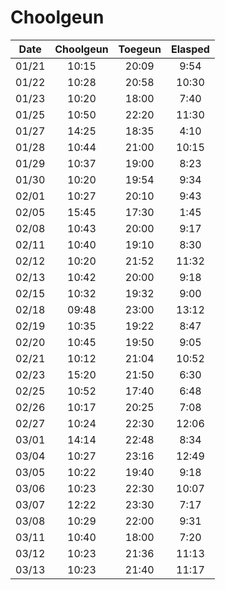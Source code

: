 # Choolgeun

|  Date  |Choolgeun| Toegeun | Elasped |
|:------:|:-------:|:-------:|:-------:|
|  01/21 |  10:15  |  20:09  |  9:54   |
|  01/22 |  10:28  |  20:58  |  10:30  |
|  01/23 |  10:20  |  18:00  |  7:40   |
|  01/25 |  10:50  |  22:20  |  11:30  |
|  01/27 |  14:25  |  18:35  |  4:10   |
|  01/28 |  10:44  |  21:00  |  10:15  |
|  01/29 |  10:37  |  19:00  |  8:23   |
|  01/30 |  10:20  |  19:54  |  9:34   |
|  02/01 |  10:27  |  20:10  |  9:43   |
|  02/05 |  15:45  |  17:30  |  1:45   |
|  02/08 |  10:43  |  20:00  |  9:17   |
|  02/11 |  10:40  |  19:10  |  8:30   |
|  02/12 |  10:20  |  21:52  |  11:32  |
|  02/13 |  10:42  |  20:00  |  9:18   |
|  02/15 |  10:32  |  19:32  |  9:00   |
|  02/18 |  09:48  |  23:00  |  13:12  |
|  02/19 |  10:35  |  19:22  |  8:47   |
|  02/20 |  10:45  |  19:50  |  9:05   |
|  02/21 |  10:12  |  21:04  |  10:52  |
|  02/23 |  15:20  |  21:50  |  6:30   |
|  02/25 |  10:52  |  17:40  |  6:48   |
|  02/26 |  10:17  |  20:25  |  7:08   |
|  02/27 |  10:24  |  22:30  |  12:06  |
|  03/01 |  14:14  |  22:48  |  8:34   |
|  03/04 |  10:27  |  23:16  |  12:49  |
|  03/05 |  10:22  |  19:40  |  9:18   |
|  03/06 |  10:23  |  22:30  |  10:07  |
|  03/07 |  12:22  |  23:30  |  7:17   |
|  03/08 |  10:29  |  22:00  |  9:31   |
|  03/11 |  10:40  |  18:00  |  7:20   |
|  03/12 |  10:23  |  21:36  |  11:13  |
|  03/13 |  10:23  |  21:40  |  11:17  |
